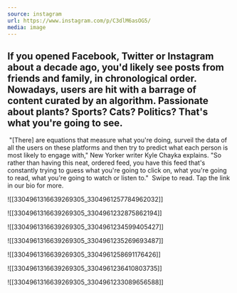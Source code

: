 ```yaml
---
source: instagram
url: https://www.instagram.com/p/C3dlM6asOG5/
media: image
---
```


## If you opened Facebook, Twitter or Instagram about a decade ago, you'd likely see posts from friends and family, in chronological order. Nowadays, users are hit with a barrage of content curated by an algorithm. Passionate about plants? Sports? Cats? Politics? That's what you're going to see.⁠
⁠
"[There] are equations that measure what you're doing, surveil the data of all the users on these platforms and then try to predict what each person is most likely to engage with," New Yorker writer Kyle Chayka explains. "So rather than having this neat, ordered feed, you have this feed that's constantly trying to guess what you're going to click on, what you're going to read, what you're going to watch or listen to."⁠
⁠
Swipe to read. Tap the link in our bio for more.

![[3304961316639269305_3304961257784962032]]

![[3304961316639269305_3304961232875862194]]

![[3304961316639269305_3304961234599405427]]

![[3304961316639269305_3304961235269693487]]

![[3304961316639269305_3304961258691176426]]

![[3304961316639269305_3304961236410803735]]

![[3304961316639269305_3304961233089656588]]

